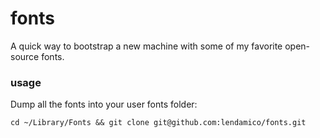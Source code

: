 # fonts

A quick way to bootstrap a new machine with some of my favorite open-source fonts.

### usage

Dump all the fonts into your user fonts folder:

	cd ~/Library/Fonts && git clone git@github.com:lendamico/fonts.git
	